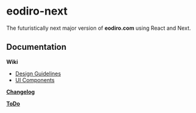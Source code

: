 # eodiro-next

The futuristically next major version of **eodiro.com** using React and Next.

## Documentation

**Wiki**

- [Design Guidelines](docs/wiki/Design-Guidelines.md)
- [UI Components](docs/wiki/UI-Components.md)

**[Changelog](docs/Changelog.md)**

**[ToDo](docs/ToDo.md)**
